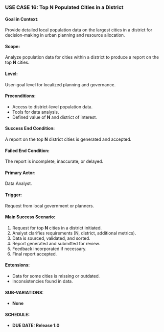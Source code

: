 ### USE CASE 16: **Top N Populated Cities in a District**

#### **Goal in Context**:
Provide detailed local population data on the largest cities in a district for decision-making in urban planning and resource allocation.

#### **Scope**:
Analyze population data for cities within a district to produce a report on the top **N** cities.

#### **Level**:
User-goal level for localized planning and governance.

#### **Preconditions**:
- Access to district-level population data.
- Tools for data analysis.
- Defined value of **N** and district of interest.

#### **Success End Condition**:
A report on the top **N** district cities is generated and accepted.

#### **Failed End Condition**:
The report is incomplete, inaccurate, or delayed.

#### **Primary Actor**:
Data Analyst.

#### **Trigger**:
Request from local government or planners.

#### **Main Success Scenario**:
1. Request for top **N** cities in a district initiated.
2. Analyst clarifies requirements (N, district, additional metrics).
3. Data is sourced, validated, and sorted.
4. Report generated and submitted for review.
5. Feedback incorporated if necessary.
6. Final report accepted.

#### **Extensions**:
- Data for some cities is missing or outdated.
- Inconsistencies found in data.

#### **SUB-VARIATIONS**:
- **None**

#### **SCHEDULE**:
- **DUE DATE: Release 1.0**

